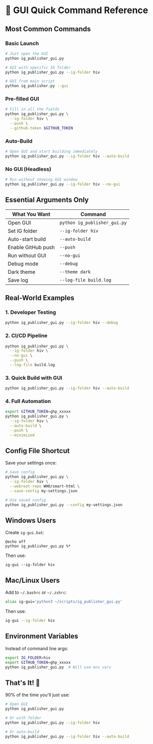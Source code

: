# 🎯 GUI Quick Command Reference

## Most Common Commands

### Basic Launch
```bash
# Just open the GUI
python ig_publisher_gui.py

# GUI with specific IG folder
python ig_publisher_gui.py --ig-folder hiv

# GUI from main script
python ig_publisher.py --gui
```

### Pre-filled GUI
```bash
# Fill in all the fields
python ig_publisher_gui.py \
  --ig-folder hiv \
  --push \
  --github-token $GITHUB_TOKEN
```

### Auto-Build
```bash
# Open GUI and start building immediately
python ig_publisher_gui.py --ig-folder hiv --auto-build
```

### No GUI (Headless)
```bash
# Run without showing GUI window
python ig_publisher_gui.py --ig-folder hiv --no-gui
```

## Essential Arguments Only

| What You Want | Command |
|--------------|---------|
| Open GUI | `python ig_publisher_gui.py` |
| Set IG folder | `--ig-folder hiv` |
| Auto-start build | `--auto-build` |
| Enable GitHub push | `--push` |
| Run without GUI | `--no-gui` |
| Debug mode | `--debug` |
| Dark theme | `--theme dark` |
| Save log | `--log-file build.log` |

## Real-World Examples

### 1. Developer Testing
```bash
python ig_publisher_gui.py --ig-folder hiv --debug
```

### 2. CI/CD Pipeline
```bash
python ig_publisher_gui.py \
  --ig-folder hiv \
  --no-gui \
  --push \
  --log-file build.log
```

### 3. Quick Build with GUI
```bash
python ig_publisher_gui.py --ig-folder hiv --auto-build
```

### 4. Full Automation
```bash
export GITHUB_TOKEN=ghp_xxxxx
python ig_publisher_gui.py \
  --ig-folder hiv \
  --auto-build \
  --push \
  --minimized
```

## Config File Shortcut

Save your settings once:
```bash
# Save config
python ig_publisher_gui.py \
  --ig-folder hiv \
  --webroot-repo WHO/smart-html \
  --save-config my-settings.json

# Use saved config
python ig_publisher_gui.py --config my-settings.json
```

## Windows Users

Create `ig-gui.bat`:
```batch
@echo off
python ig_publisher_gui.py %*
```

Then use:
```
ig-gui --ig-folder hiv
```

## Mac/Linux Users

Add to `~/.bashrc` or `~/.zshrc`:
```bash
alias ig-gui='python3 ~/scripts/ig_publisher_gui.py'
```

Then use:
```bash
ig-gui --ig-folder hiv
```

## Environment Variables

Instead of command line args:
```bash
export IG_FOLDER=hiv
export GITHUB_TOKEN=ghp_xxxxx
python ig_publisher_gui.py  # Will use env vars
```

## That's It! 🚀

90% of the time you'll just use:
```bash
# Open GUI
python ig_publisher_gui.py

# Or with folder
python ig_publisher_gui.py --ig-folder hiv

# Or auto-build
python ig_publisher_gui.py --ig-folder hiv --auto-build
```